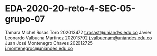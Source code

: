 # EDA-2020-20-reto-4-SEC-05-grupo-07
Tamara Michel Rosas Toro 202013472 t.rosast@uniandes.edu.co
Javier Leonardo Valbuena Martinez 202013792 j.valbuenam@uniandes.edu.co
Juan José Montenegro Chaves 202012725 j.montenegroc@uniandes.edu.co
